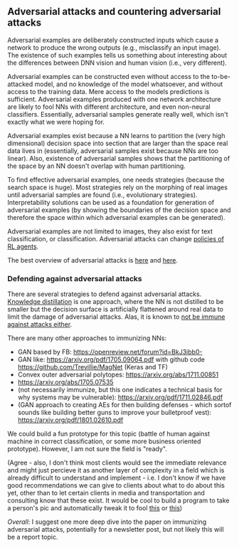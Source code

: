 
## Adversarial attacks and countering adversarial attacks

Adversarial examples are deliberately constructed inputs which cause a network to produce the wrong outputs (e.g., misclassify an input image). The existence of such examples tells us something about interesting about the differences between DNN vision and human vision (i.e., very different). 

Adversarial examples can be constructed even without access to the to-be-attacked model, and no knowledge of the model whatsoever, and without access to the training data. Mere access to the models predictions is sufficient. Adversarial examples produced with one network architecture are likely to fool NNs with different architecture, and even non-neural classifiers. Essentially, adversarial samples generate really well, which isn't exactly what we were hoping for.

Adversarial examples exist because a NN learns to partition the (very high dimensional) decision space into section that are larger than the space real data lives in (essentially, adversarial samples exist because NNs are too linear). Also, existence of adversarial samples shows that the partitioning of the space by an NN doesn't overlap with human partitioning. 

To find effective adversarial examples, one needs strategies (because the search space is huge). Most strategies rely on the morphing of real images until adversarial samples are found (i.e., evolutionary strategies). Interpretability solutions can be used as a foundation for generation of adversarial examples (by showing the boundaries of the decision space and therefore the space within which adversarial examples can be generated).

Adversarial examples are not limited to images, they also exist for text classification, or classification. Adversarial attacks can change [policies of RL agents](https://arxiv.org/pdf/1701.04143.pdf).

The best overview of adversarial attacks is [here](https://blog.acolyer.org/2017/02/28/when-dnns-go-wrong-adversarial-examples-and-what-we-can-learn-from-them/) and [here](https://blog.openai.com/adversarial-example-research/).

### Defending against adversarial attacks

There are several strategies to defend against adversarial attacks. [Knowledge distillation](https://arxiv.org/pdf/1511.04508.pdf) is one approach, where the NN is not distilled to be smaller but the decision surface is artificially flattened around real data to limit the damage of adversarial attacks. Alas, it is known to [not be immune against attacks either](https://nicholas.carlini.com/papers/2016_defensivedistillation.pdf).

There are many other approaches to immunizing NNs:
 - GAN based by FB: https://openreview.net/forum?id=BkJ3ibb0-
 - GAN like: https://arxiv.org/pdf/1705.09064.pdf with github code https://github.com/Trevillie/MagNet (Keras and TF)
 -  Convex outer adversarial polytopes: https://arxiv.org/abs/1711.00851
 -  https://arxiv.org/abs/1705.07535
 - (not necessarily immunize, but this one indicates a technical basis for why systems may be vulnerable): https://arxiv.org/pdf/1711.02846.pdf
 - (GAN approach to creating AEs for then building defenses - which sortof sounds like building better guns to improve your bulletproof vest): https://arxiv.org/pdf/1801.02610.pdf

We could build a fun prototype for this topic (battle of human against machine in correct classification, or some more business oriented prototype). However, I am not sure the field is "ready".

(Agree - also, I don't think most clients would see the immediate relevance and might just percieve it as another layer of complexity in a field which is already difficult to understand and implement - i.e. I don't know if we have good recommendations we can give to clients about what to do about this yet, other than to let certain clients in media and transportation and consulting know that these exist. It would be cool to build a program to take a person's pic and automatically tweak it to fool [this](https://cloud.google.com/vision/) or [this](https://www.tineye.com/))

*Overall*: I suggest one more deep dive into the paper on immunizing adversarial attacks, potentially for a newsletter post, but not likely this will be a report topic. 
